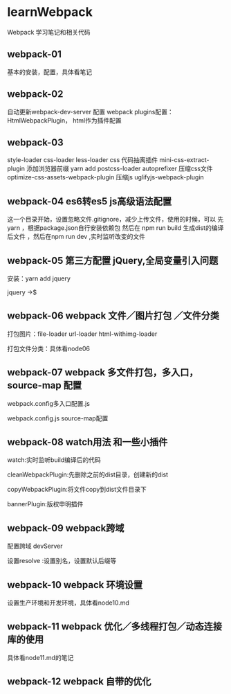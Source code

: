 # learnWebpack
Webpack 学习笔记和相关代码
## webpack-01 
基本的安装，配置，具体看笔记

## webpack-02
自动更新webpack-dev-server 配置
webpack plugins配置：HtmlWebpackPlugin， html作为插件配置 

## webpack-03
style-loader  css-loader  less-loader 
css 代码抽离插件 mini-css-extract-plugin
添加浏览器前缀 yarn add postcss-loader         autoprefixer
压缩css文件 optimize-css-assets-webpack-plugin
压缩js uglifyjs-webpack-plugin

## webpack-04 es6转es5 js高级语法配置
这一个目录开始，设置忽略文件.gitignore，减少上传文件，使用的时候，可以 先 yarn  ，根据package.json自行安装依赖包
然后在 npm run  build 生成dist的编译后文件 ，然后在npm run dev ,实时监听改变的文件

## webpack-05 第三方配置 jQuery,全局变量引入问题
安装：yarn add jquery  

jquery  ->$

## webpack-06 webpack 文件／图片打包 ／文件分类

打包图片：file-loader url-loader html-withimg-loader

打包文件分类：具体看node06

## webpack-07 webpack 多文件打包，多入口，source-map 配置
webpack.config多入口配置.js 

webpack.config.js source-map配置

## webpack-08 watch用法 和一些小插件

watch:实时监听build编译后的代码

cleanWebpackPlugin:先删除之前的dist目录，创建新的dist

copyWebpackPlugin:将文件copy到dist文件目录下

bannerPlugin:版权申明插件

## webpack-09 webpack跨域

配置跨域 devServer

设置resolve :设置别名，设置默认后缀等


## webpack-10 webpack 环境设置

设置生产环境和开发环境，具体看node10.md

## webpack-11 webpack 优化／多线程打包／动态连接库的使用

具体看node11.md的笔记

## webpack-12 webpack 自带的优化

